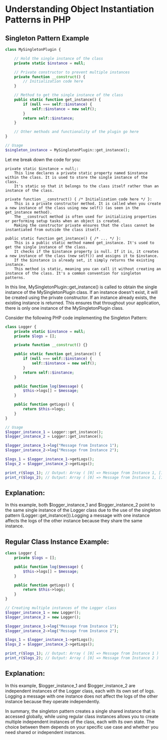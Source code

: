 # Understanding Object Instantiation Patterns in PHP

## Singleton Pattern Example

```php
class MySingletonPlugin {

    // Hold the single instance of the class
    private static $instance = null;

    // Private constructor to prevent multiple instances
    private function __construct() {
        // Initialization code here
    }

    // Method to get the single instance of the class
    public static function get_instance() {
        if (null === self::$instance) {
            self::$instance = new self();
        }
        return self::$instance;
    }

    // Other methods and functionality of the plugin go here
}

// Usage
$singleton_instance = MySingletonPlugin::get_instance();

```
Let me break down the code for you:

    private static $instance = null;:
        This line declares a private static property named $instance within the class. It is used to store the single instance of the class.
        It's static so that it belongs to the class itself rather than an instance of the class.

    private function __construct() { /* Initialization code here */ }:
        This is a private constructor method. It is called when you create a new instance of the class using new self() (as seen in the get_instance method).
        The __construct method is often used for initializing properties or performing setup tasks when an object is created.
        Making the constructor private ensures that the class cannot be instantiated from outside the class itself.

    public static function get_instance() { /* ... */ }:
        This is a public static method named get_instance. It's used to get the single instance of the class.
        It checks if the $instance property is null. If it is, it creates a new instance of the class (new self()) and assigns it to $instance.
        If the $instance is already set, it simply returns the existing instance.
        This method is static, meaning you can call it without creating an instance of the class. It's a common convention for singleton patterns.

In this line, MySingletonPlugin::get_instance() is called to obtain the single instance of the MySingletonPlugin class. If an instance doesn't exist, it will be created using the private constructor. If an instance already exists, the existing instance is returned. This ensures that throughout your application, there is only one instance of the MySingletonPlugin class.

Consider the following PHP code implementing the Singleton Pattern:

```php
class Logger {
    private static $instance = null;
    private $logs = [];

    private function __construct() {}

    public static function get_instance() {
        if (null === self::$instance) {
            self::$instance = new self();
        }
        return self::$instance;
    }

    public function log($message) {
        $this->logs[] = $message;
    }

    public function getLogs() {
        return $this->logs;
    }
}

// Usage
$logger_instance_1 = Logger::get_instance();
$logger_instance_2 = Logger::get_instance();

$logger_instance_1->log("Message from Instance 1");
$logger_instance_2->log("Message from Instance 2");

$logs_1 = $logger_instance_1->getLogs();
$logs_2 = $logger_instance_2->getLogs();

print_r($logs_1); // Output: Array ( [0] => Message from Instance 1, [1] => Message from Instance 2 )
print_r($logs_2); // Output: Array ( [0] => Message from Instance 1, [1] => Message from Instance 2 )

```

## Explanation:

In this example, both $logger_instance_1 and $logger_instance_2 point to the same single instance of the Logger 
class due to the use of the singleton pattern (Logger::get_instance()).Logging a message with one instance affects 
the logs of the other instance because they share the same instance.

## Regular Class Instance Example:
```php
class Logger {
    private $logs = [];

    public function log($message) {
        $this->logs[] = $message;
    }

    public function getLogs() {
        return $this->logs;
    }
}

// Creating multiple instances of the Logger class
$logger_instance_1 = new Logger();
$logger_instance_2 = new Logger();

$logger_instance_1->log("Message from Instance 1");
$logger_instance_2->log("Message from Instance 2");

$logs_1 = $logger_instance_1->getLogs();
$logs_2 = $logger_instance_2->getLogs();

print_r($logs_1); // Output: Array ( [0] => Message from Instance 1 )
print_r($logs_2); // Output: Array ( [0] => Message from Instance 2 )
```
## Explanation:

In this example, $logger_instance_1 and $logger_instance_2 are independent instances of the Logger class, each with its own set of logs.
Logging a message with one instance does not affect the logs of the other instance because they operate independently.

In summary, the singleton pattern creates a single shared instance that is accessed globally, while using regular class instances allows you to
create multiple independent instances of the class, each with its own state. The choice between them depends on your specific use case and whether 
you need shared or independent instances.
